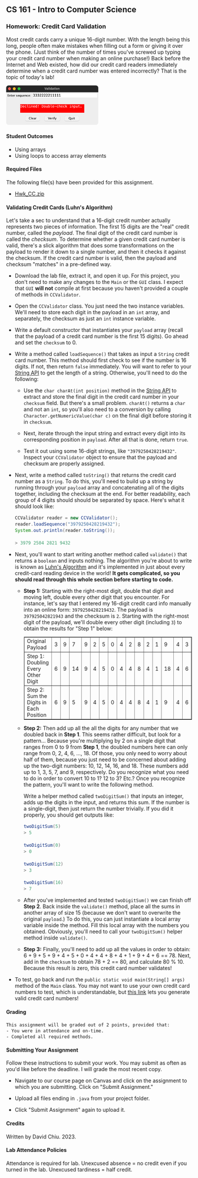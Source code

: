 ## CS 161 - Intro to Computer Science

### Homework: Credit Card Validation

Most credit cards carry a unique 16-digit number. With the length being this long,  people often make mistakes when filling out a form or giving it over the phone. (Just think of the number of times you've screwed up typing your credit card number when making an online purchase!) Back before the Internet and Web existed, how did our credit card readers immediately determine when a credit card number was entered incorrectly? That is the topic of today's lab!

<img src="figures/gui.png" width="250px"/>



#### Student Outcomes

- Using arrays
- Using loops to access array elements

#### Required Files

The following file(s) have been provided for this assignment.

- [Hwk_CC.zip](Hwk_CC.zip)

#### Validating Credit Cards (Luhn's Algorithm)

Let's take a sec to understand that a 16-digit credit number actually represents two pieces of information. The first 15 digits are the "real" credit number, called the *payload*. The final digit of the credit card number is called the *checksum*. To determine whether a given credit card number is valid, there's a slick algorithm that does some transformations on the payload to render it down to a single number, and then it checks it against the checksum. If the credit card number is valid, then the payload and checksum "matches" in a pre-defined way.

- Download the lab file, extract it, and open it up. For this project, you don't need to make any changes to the `Main` or the `GUI` class. I expect that `GUI` **will not** compile at first because you haven't provided a couple of methods in `CCValidator`.

- Open the `CCValidator` class. You just need the two instance variables. We'll need to store each digit in the payload in an `int` array, and separately, the checksum as just an `int` instance variable.

- Write a default constructor that instantiates your `payload` array (recall that the payload of a credit card number is the first 15 digits). Go ahead and set the `checksum` to 0.

- Write a method called `loadSequence()` that takes as input a `String` credit card number. This method should first check to see if the number is 16 digits. If not, then return `false` immediately. You will want to refer to your [String API](StringAPI.pdf) to get the length of a string. Otherwise, you'll need to do the following:

  - Use the `char charAt(int position)` method in the [String API](StringAPI.pdf)  to extract and store the final digit in the credit card number in your `checksum` field. But there's a small problem. `charAt()` returns a `char` and not an `int`, so you'll also need to a conversion by calling `Character.getNumericValue(char c)` on the final digit before storing it in `checksum`.

  - Next, iterate through the input string and extract every digit  into its corresponding position in `payload`. After all that is done, return `true`.

  - Test it out using some 16-digit strings, like `"3979250428219432"`. Inspect your `CCValidator` object to ensure that the payload and checksum are properly assigned.

- Next, write a method called `toString()` that returns the credit card number as a `String`. To do this, you'll need to build up a string by running through your `payload` array and concatenating all of the digits together, including the checksum at the end. For better readability, each group of 4 digits should should be separated by space. Here's what it should look like:

    ```java
    CCValidator reader = new CCValidator();
    reader.loadSequence("3979250428219432");
    System.out.println(reader.toString());

    > 3979 2504 2821 9432
    ```
    
- Next, you'll want to start writing another method called `validate()` that returns a `boolean` and inputs nothing. The algorithm you're about to write is known as [Luhn's Algorithm](https://en.wikipedia.org/wiki/Luhn_algorithm) and it's implemented in just about every credit-card reading device in the world! **It gets complicated, so you should read through this whole section before starting to code.**

  - **Step 1:** Starting with the right-most digit, double that digit and moving left, double every other digit that you encounter. For instance, let's say that I entered my 16-digit credit card info manually into an online form: `3979250428219432`. The payload is `397925042821943` and the checksum is `2`. Starting with the right-most digit of the payload, we'll double every other digit (including `3`) to obtain the results for "Step 1" below:

    <table border="1">
      <tr>
        <td>Original Payload</td>
        <td>3</td>
        <td>9</td>
        <td>7</td>
        <td>9</td>
        <td>2</td>
        <td>5</td>
        <td>0</td>
        <td>4</td>
        <td>2</td>
        <td>8</td>
        <td>2</td>
        <td>1</td>
        <td>9</td>
        <td>4</td>
        <td>3</td>
      </tr>
      <tr>
        <td>Step 1: Doubling Every Other Digit</td>
        <td>6</td>
        <td>9</td>
        <td>14</td>
        <td>9</td>
        <td>4</td>
        <td>5</td>
        <td>0</td>
        <td>4</td>
        <td>4</td>
        <td>8</td>
        <td>4</td>
        <td>1</td>
        <td>18</td>
        <td>4</td>
        <td>6</td>
      </tr>
      <tr>
        <td>Step 2: Sum the Digits in Each Position</td>
        <td>6</td>
        <td>9</td>
        <td>5</td>
        <td>9</td>
        <td>4</td>
        <td>5</td>
        <td>0</td>
        <td>4</td>
        <td>4</td>
        <td>8</td>
        <td>4</td>
        <td>1</td>
        <td>9</td>
        <td>4</td>
        <td>6</td>
      </tr>
      </table>


  - **Step 2:** Then add up all the all the digits for any number that we doubled back in **Step 1**. This seems rather difficult, but look for a pattern... Because you're multiplying by 2 on a single digit that ranges from 0 to 9 from **Step 1**, the doubled numbers here can only range from 0, 2, 4, 6, ..., 18. Of those, you only need to worry about half of them, because you just need to be concerned about adding up the two-digit numbers: 10, 12, 14, 16, and 18. These numbers add up to 1, 3, 5, 7, and 9, respectively. Do you recognize what you need to do in order to convert 10 to 1? 12 to 3? Etc.? Once you recognize the pattern, you'll want to write the following method.

    Write a helper method called `twoDigitSum()` that inputs an integer, adds up the digits in the input, and returns this sum. If the number is a single-digit, then just return the number trivially. If you did it properly, you should get outputs like:

      ```java
      twoDigitSum(5)
      > 5

      twoDigitSum(0)
      > 0

      twoDigitSum(12)
      > 3

      twoDigitSum(16)
      > 7
      ```

  - After you've implemented and tested `twoDigitSum()` we can finish off **Step 2**. Back inside the `validate()` method, place all the sums in another array of size 15 (because we don't want to overwrite the original `payload`.) To do this, you can just instantiate a local array variable inside the method. Fill this local array with the numbers you obtained. Obviously, you'll need to call your `twoDigitSum()` helper method inside `validate()`.

  - **Step 3:** Finally, you'll need to add up all the values in order to obtain: 6 + 9 + 5 + 9 + 4 + 5 + 0 + 4 + 4 + 8 + 4 + 1 + 9 + 4 + 6 == 78. Next, add in the `checksum` to obtain 78 + 2 == 80, and calculate 80 % 10. Because this result is zero, this credit card number validates!

- To test, go back and run the `public static void main(String[] args)` method of the `Main` class. You may not want to use your own credit card numbers to test, which is understandable, but <a href="https://www.dcode.fr/luhn-algorithm">this link</a> lets you generate valid credit card numbers! 

#### Grading

```
This assignment will be graded out of 2 points, provided that:
- You were in attendance and on-time.
- Completed all required methods.
```


#### Submitting Your Assignment
Follow these instructions to submit your work. You may submit as often as you'd like before the deadline. I will grade the most recent copy.

- Navigate to our course page on Canvas and click on the assignment to which you are submitting. Click on "Submit Assignment."

- Upload all files ending in  `.java` from your project folder.

- Click "Submit Assignment" again to upload it.

#### Credits

Written by David Chiu. 2023.

#### Lab Attendance Policies

Attendance is required for lab. Unexcused absence = no credit even if you turned in the lab. Unexcused tardiness = half credit.
